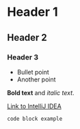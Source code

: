 # Header 1
## Header 2
### Header 3

- Bullet point
- Another point

**Bold text** and *italic text*.

[Link to IntelliJ IDEA](https://www.jetbrains.com/idea/)

```code block example```
